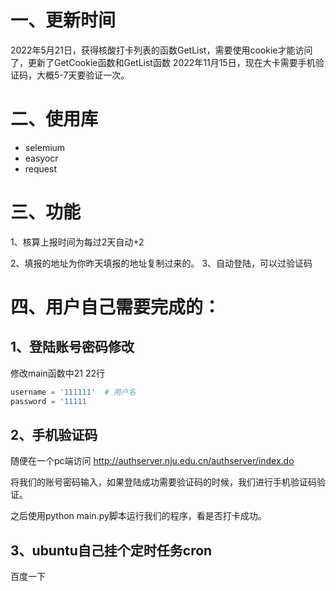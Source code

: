 # 一、更新时间
2022年5月21日，获得核酸打卡列表的函数GetList，需要使用cookie才能访问了，更新了GetCookie函数和GetList函数
2022年11月15日，现在大卡需要手机验证码，大概5-7天要验证一次。

# 二、使用库
- selemium
- easyocr
- request

# 三、功能
1、核算上报时间为每过2天自动+2

2、填报的地址为你昨天填报的地址复制过来的。
3、自动登陆，可以过验证码


# 四、用户自己需要完成的：
## 1、登陆账号密码修改

修改main函数中21 22行

```python
username = '111111'  # 用户名
password = '11111
```
## 2、手机验证码

随便在一个pc端访问
http://authserver.nju.edu.cn/authserver/index.do

将我们的账号密码输入，如果登陆成功需要验证码的时候，我们进行手机验证码验证。

之后使用python main.py脚本运行我们的程序，看是否打卡成功。

## 3、ubuntu自己挂个定时任务cron
百度一下
